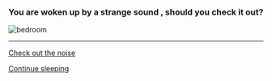 ### You are woken up by a strange sound , should you check it out?
![bedroom](../images/wakeup1img.jpg)
___
[Check out the noise](2window.md)

[Continue sleeping](3coffin.md)
